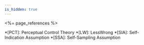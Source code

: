 ```yaml
---
is_hidden: true
---
```


<!-- personal links -->
[Blog]: http://blog.muflax.com
[GPG Key]: /muflax.asc          
[Google+]: https://plus.google.com/105665518912548939532
[LibraryThing]: http://www.librarything.com/profile/muflax
[Pororo]: http://github.com/muflax/pororo
[Source]: http://github.com/muflax/muflax.com
[Twitter]: http://twitter.com/muflax

<!-- external links -->
[Creative Commons]: http://creativecommons.org/licenses/by-nc-sa/3.0/de
[Eyercize]: http://www.eyercize.com
[Look, Ma; No Hands!]: http://www.semanticrestructuring.com/lookma.php
[Spreeder]: http://www.spreeder.com

<!-- Wikipedia articles -->
[DXM]: http://en.wikipedia.org/wiki/DXM

<!-- internal links -->
[RSS]: /rss.xml

<!-- automatic content -->
<%= page_references %>

<!-- abbreviations -->
*[PCT]: Perceptual Control Theory
*[LW]: LessWrong
*[SIA]: Self-Indication Assumption
*[SSA]: Self-Sampling Assumption
